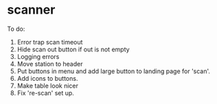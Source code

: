 # scanner
To do:
1. Error trap scan timeout
2. Hide scan out button if out is not empty
3. Logging errors
4. Move station to header
5. Put buttons in menu and add large button to landing page for 'scan'.
6. Add icons to buttons.
7. Make table look nicer
8. Fix 're-scan' set up.
